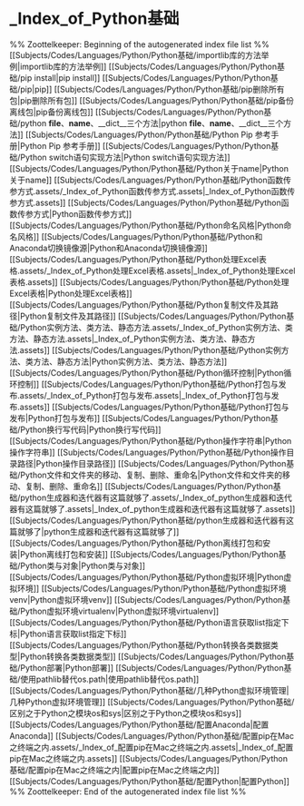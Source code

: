 # _Index_of_Python基础
%% Zoottelkeeper: Beginning of the autogenerated index file list  %%
 [[Subjects/Codes/Languages/Python/Python基础/importlib库的方法举例|importlib库的方法举例]]
 [[Subjects/Codes/Languages/Python/Python基础/pip install|pip install]]
 [[Subjects/Codes/Languages/Python/Python基础/pip|pip]]
 [[Subjects/Codes/Languages/Python/Python基础/pip删除所有包|pip删除所有包]]
 [[Subjects/Codes/Languages/Python/Python基础/pip备份离线包|pip备份离线包]]
 [[Subjects/Codes/Languages/Python/Python基础/python __file__、__name__、__dict__三个方法|python __file__、__name__、__dict__三个方法]]
 [[Subjects/Codes/Languages/Python/Python基础/Python Pip 参考手册|Python Pip 参考手册]]
 [[Subjects/Codes/Languages/Python/Python基础/Python switch语句实现方法|Python switch语句实现方法]]
 [[Subjects/Codes/Languages/Python/Python基础/Python关于name|Python关于name]]
 [[Subjects/Codes/Languages/Python/Python基础/Python函数传参方式.assets/_Index_of_Python函数传参方式.assets|_Index_of_Python函数传参方式.assets]]
 [[Subjects/Codes/Languages/Python/Python基础/Python函数传参方式|Python函数传参方式]]
 [[Subjects/Codes/Languages/Python/Python基础/Python命名风格|Python命名风格]]
 [[Subjects/Codes/Languages/Python/Python基础/Python和Anaconda切换镜像源|Python和Anaconda切换镜像源]]
 [[Subjects/Codes/Languages/Python/Python基础/Python处理Excel表格.assets/_Index_of_Python处理Excel表格.assets|_Index_of_Python处理Excel表格.assets]]
 [[Subjects/Codes/Languages/Python/Python基础/Python处理Excel表格|Python处理Excel表格]]
 [[Subjects/Codes/Languages/Python/Python基础/Python复制文件及其路径|Python复制文件及其路径]]
 [[Subjects/Codes/Languages/Python/Python基础/Python实例方法、类方法、静态方法.assets/_Index_of_Python实例方法、类方法、静态方法.assets|_Index_of_Python实例方法、类方法、静态方法.assets]]
 [[Subjects/Codes/Languages/Python/Python基础/Python实例方法、类方法、静态方法|Python实例方法、类方法、静态方法]]
 [[Subjects/Codes/Languages/Python/Python基础/Python循环控制|Python循环控制]]
 [[Subjects/Codes/Languages/Python/Python基础/Python打包与发布.assets/_Index_of_Python打包与发布.assets|_Index_of_Python打包与发布.assets]]
 [[Subjects/Codes/Languages/Python/Python基础/Python打包与发布|Python打包与发布]]
 [[Subjects/Codes/Languages/Python/Python基础/Python换行写代码|Python换行写代码]]
 [[Subjects/Codes/Languages/Python/Python基础/Python操作字符串|Python操作字符串]]
 [[Subjects/Codes/Languages/Python/Python基础/Python操作目录路径|Python操作目录路径]]
 [[Subjects/Codes/Languages/Python/Python基础/Python文件和文件夹的移动、复制、删除、重命名|Python文件和文件夹的移动、复制、删除、重命名]]
 [[Subjects/Codes/Languages/Python/Python基础/python生成器和迭代器有这篇就够了.assets/_Index_of_python生成器和迭代器有这篇就够了.assets|_Index_of_python生成器和迭代器有这篇就够了.assets]]
 [[Subjects/Codes/Languages/Python/Python基础/python生成器和迭代器有这篇就够了|python生成器和迭代器有这篇就够了]]
 [[Subjects/Codes/Languages/Python/Python基础/Python离线打包和安装|Python离线打包和安装]]
 [[Subjects/Codes/Languages/Python/Python基础/Python类与对象|Python类与对象]]
 [[Subjects/Codes/Languages/Python/Python基础/Python虚拟环境|Python虚拟环境]]
 [[Subjects/Codes/Languages/Python/Python基础/Python虚拟环境venv|Python虚拟环境venv]]
 [[Subjects/Codes/Languages/Python/Python基础/Python虚拟环境virtualenv|Python虚拟环境virtualenv]]
 [[Subjects/Codes/Languages/Python/Python基础/Python语言获取list指定下标|Python语言获取list指定下标]]
 [[Subjects/Codes/Languages/Python/Python基础/Python转换各类数据类型|Python转换各类数据类型]]
 [[Subjects/Codes/Languages/Python/Python基础/Python部署|Python部署]]
 [[Subjects/Codes/Languages/Python/Python基础/使用pathlib替代os.path|使用pathlib替代os.path]]
 [[Subjects/Codes/Languages/Python/Python基础/几种Python虚拟环境管理|几种Python虚拟环境管理]]
 [[Subjects/Codes/Languages/Python/Python基础/区别之于Python之模块os和sys|区别之于Python之模块os和sys]]
 [[Subjects/Codes/Languages/Python/Python基础/配置Anaconda|配置Anaconda]]
 [[Subjects/Codes/Languages/Python/Python基础/配置pip在Mac之终端之内.assets/_Index_of_配置pip在Mac之终端之内.assets|_Index_of_配置pip在Mac之终端之内.assets]]
 [[Subjects/Codes/Languages/Python/Python基础/配置pip在Mac之终端之内|配置pip在Mac之终端之内]]
 [[Subjects/Codes/Languages/Python/Python基础/配置Python|配置Python]]
%% Zoottelkeeper: End of the autogenerated index file list  %%
